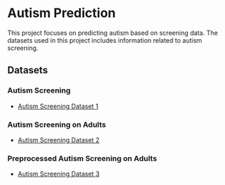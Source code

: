 # Autism Prediction

This project focuses on predicting autism based on screening data. The datasets used in this project includes information related to autism screening.

## Datasets

### Autism Screening
- [Autism Screening Dataset 1]('https://www.kaggle.com/datasets/faizunnabi/autism-screening')

### Autism Screening on Adults
- [Autism Screening Dataset 2]('https://www.kaggle.com/datasets/andrewmvd/autism-screening-on-adults')

### Preprocessed Autism Screening on Adults
- [Autism Screening Dataset 3]('https://www.kaggle.com/datasets/joseguzman/autism-preprocess')
